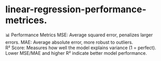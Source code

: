 # linear-regression-performance-metrices.
📊 Performance Metrics MSE: Average squared error, penalizes larger errors.
MAE: Average absolute error, more robust to outliers.  
R² Score: Measures how well the model explains variance (1 = perfect).  
Lower MSE/MAE and higher R² indicate better model performance.
